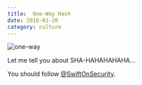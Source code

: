 ```yaml
---
title:  One-Way Hash
date: 2016-01-20
category: culture
---
```


![one-way](/image/one-way.png)

Let me tell you about SHA-HAHAHAHAHA...

You should follow
[@SwiftOnSecurity](https://twitter.com/SwiftOnSecurity).
